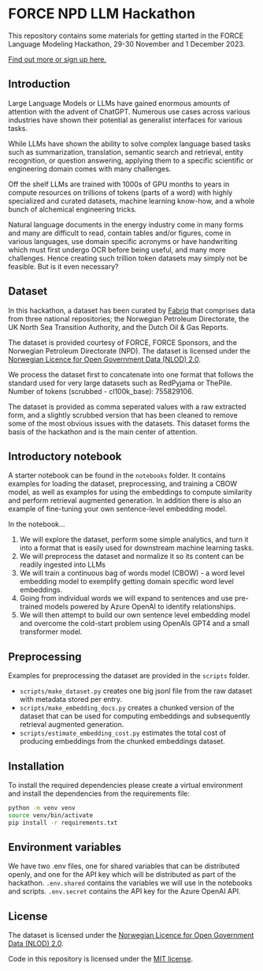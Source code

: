 # FORCE NPD LLM Hackathon

This repository contains some materials for getting started in the FORCE Language Modeling Hackathon, 29-30 November and 1 December 2023.

[Find out more or sign up here.](https://www.npd.no/en/force/events/in-person--the-npd-language-modelling-hackathon-2023/)

## Introduction

Large Language Models or LLMs have gained enormous amounts of attention with the advent of ChatGPT. Numerous use cases across various industries have shown their potential as generalist interfaces for various tasks.  

While LLMs have shown the ability to solve complex language based tasks such as summarization, translation, semantic search and retrieval, entity recognition, or question answering, applying them to a specific scientific or engineering domain comes with many challenges.  

Off the shelf LLMs are trained with 1000s of GPU months to years in compute resources on trillions of tokens (parts of a word) with highly specialized and curated datasets, machine learning know-how, and a whole bunch of alchemical engineering tricks.  

Natural language documents in the energy industry come in many forms and many are difficult to read, contain tables and/or figures, come in various languages, use domain specific acronyms or have handwriting which must first undergo OCR before being useful, and many more challenges. Hence creating such trillion token datasets may simply not be feasible. But is it even necessary?  

## Dataset

In this hackathon, a dataset has been curated by [Fabriq](https://npd.fabriqai.com/) that comprises data from three national repositories; the Norwegian Petroleum Directorate, the UK North Sea Transition Authority, and the Dutch Oil & Gas Reports.  

The dataset is provided courtesy of FORCE, FORCE Sponsors, and the Norwegian Petroleum Directorate (NPD). The dataset is licensed under the [Norwegian Licence for Open Government Data (NLOD) 2.0](https://data.norge.no/nlod/en/2.0).

We process the dataset first to concatenate into one format that follows the standard used for very large datasets such as RedPyjama or ThePile. Number of tokens (scrubbed - cl100k_base): 755829106.

The dataset is provided as comma seperated values with a raw extracted form, and a slightly scrubbed version that has been cleaned to remove some of the most obvious issues with the datasets. This dataset forms the basis of the hackathon and is the main center of attention.  

## Introductory notebook

A starter notebook can be found in the `notebooks` folder. It contains examples for loading the dataset, preprocessing, and training a CBOW model, as well as examples for using the embeddings to compute similarity and perform retrieval augmented generation.
In addition there is also an example of fine-tuning your own sentence-level embedding model. 

In the notebook...

1. We will explore the dataset, perform some simple analytics, and turn it into a format that is easily used for downstream machine learning tasks.
2. We will preprocess the dataset and normalize it so its content can be readily ingested into LLMs
3. We will train a continuous bag of words model (CBOW) - a word level embedding model to exemplify getting domain specific word level embeddings.
4. Going from individual words we will expand to sentences and use pre-trained models powered by Azure OpenAI to identify relationships.
5. We will then attempt to build our own sentence level embedding model and overcome the cold-start problem using OpenAIs GPT4 and a small transformer model.

## Preprocessing

Examples for preprocessing the dataset are provided in the `scripts` folder.

- `scripts/make_dataset.py` creates one big jsonl file from the raw dataset with metadata stored per entry.
- `scripts/make_embedding_docs.py` creates a chunked version of the dataset that can be used for computing embeddings and subsequently retrieval augmented generation. 
- `scripts/estimate_embedding_cost.py` estimates the total cost of producing embeddings from the chunked embeddings dataset.

## Installation

To install the required dependencies please create a virtual environment and install the dependencies from the requirements file:

```bash
python -m venv venv
source venv/bin/activate
pip install -r requirements.txt
```

## Environment variables

We have two .env files, one for shared variables that can be distributed openly, and one for the API key which will be distributed as part of the hackathon. 
`.env.shared` contains the variables we will use in the notebooks and scripts. 
`.env.secret` contains the API key for the Azure OpenAI API.

## License

The dataset is licensed under the [Norwegian Licence for Open Government Data (NLOD) 2.0](https://data.norge.no/nlod/en/2.0).

Code in this repository is licensed under the [MIT license](https://opensource.org/license/mit/).
